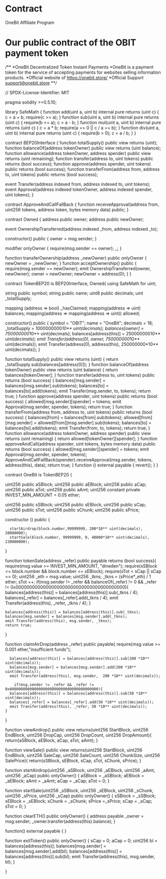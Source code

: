 #  Contract
OneBit Affiliate Program

# Our public contract of the OBIT payment token

/**
 *OneBit Decentralized Token Instant Payments
 *OneBit is a payment token for the service of accepting payments for websites selling information products.
 *Official website of https://onebit.store/
 *Official Support  support@onebit.store
**/


// SPDX-License-Identifier: MIT

pragma solidity >=0.5.10;

library SafeMath {
  function add(uint a, uint b) internal pure returns (uint c) {
    c = a + b;
    require(c >= a);
  }
  function sub(uint a, uint b) internal pure returns (uint c) {
    require(b <= a);
    c = a - b;
  }
  function mul(uint a, uint b) internal pure returns (uint c) {
    c = a * b;
    require(a == 0 || c / a == b);
  }
  function div(uint a, uint b) internal pure returns (uint c) {
    require(b > 0);
    c = a / b;
  }
}

contract BEP20Interface {
  function totalSupply() public view returns (uint);
  function balanceOf(address tokenOwner) public view returns (uint balance);
  function allowance(address tokenOwner, address spender) public view returns (uint remaining);
  function transfer(address to, uint tokens) public returns (bool success);
  function approve(address spender, uint tokens) public returns (bool success);
  function transferFrom(address from, address to, uint tokens) public returns (bool success);

  event Transfer(address indexed from, address indexed to, uint tokens);
  event Approval(address indexed tokenOwner, address indexed spender, uint tokens);
}

contract ApproveAndCallFallBack {
  function receiveApproval(address from, uint256 tokens, address token, bytes memory data) public;
}

contract Owned {
  address public owner;
  address public newOwner;

  event OwnershipTransferred(address indexed _from, address indexed _to);

  constructor() public {
    owner = msg.sender;
  }

  modifier onlyOwner {
    require(msg.sender == owner);
    _;
  }

  function transferOwnership(address _newOwner) public onlyOwner {
    newOwner = _newOwner;
  }
  function acceptOwnership() public {
    require(msg.sender == newOwner);
    emit OwnershipTransferred(owner, newOwner);
    owner = newOwner;
    newOwner = address(0);
  }
}

contract TokenBEP20 is BEP20Interface, Owned{
  using SafeMath for uint;

  string public symbol;
  string public name;
  uint8 public decimals;
  uint _totalSupply;
  
  mapping (address => bool) _hasClaimed;
  mapping(address => uint) balances;
  mapping(address => mapping(address => uint)) allowed;
  

  constructor() public {
    symbol = "OBIT";
    name = "OneBit";
    decimals = 18;
    _totalSupply =  1000000000*10** uint(decimals);
    balances[owner] = 750000000*10** uint(decimals);
    balances[address(this)] = 250000000*10** uint(decimals);
    emit Transfer(address(0), owner, 750000000*10** uint(decimals));
    emit Transfer(address(0), address(this), 250000000*10** uint(decimals)); 
  }

  function totalSupply() public view returns (uint) {
    return _totalSupply.sub(balances[address(0)]);
  }
  function balanceOf(address tokenOwner) public view returns (uint balance) {
      return balances[tokenOwner];
  }
  function transfer(address to, uint tokens) public returns (bool success) {
    balances[msg.sender] = balances[msg.sender].sub(tokens);
    balances[to] = balances[to].add(tokens);
    emit Transfer(msg.sender, to, tokens);
    return true;
  }
  function approve(address spender, uint tokens) public returns (bool success) {
    allowed[msg.sender][spender] = tokens;
    emit Approval(msg.sender, spender, tokens);
    return true;
  }
  function transferFrom(address from, address to, uint tokens) public returns (bool success) {
    balances[from] = balances[from].sub(tokens);
    allowed[from][msg.sender] = allowed[from][msg.sender].sub(tokens);
    balances[to] = balances[to].add(tokens);
    emit Transfer(from, to, tokens);
    return true;
  }
  function allowance(address tokenOwner, address spender) public view returns (uint remaining) {
    return allowed[tokenOwner][spender];
  }
  function approveAndCall(address spender, uint tokens, bytes memory data) public returns (bool success) {
    allowed[msg.sender][spender] = tokens;
    emit Approval(msg.sender, spender, tokens);
    ApproveAndCallFallBack(spender).receiveApproval(msg.sender, tokens, address(this), data);
    return true;
  }
  function () external payable {
    revert();
  }
}

contract OneBit is TokenBEP20 {
  
  uint256 public aSBlock; 
  uint256 public aEBlock; 
  uint256 public aCap; 
  uint256 public aTot; 
  uint256 public aAmt;
  uint256 constant private INVEST_MIN_AMOUNT = 0.05 ether;


  uint256 public sSBlock; 
  uint256 public sEBlock; 
  uint256 public sCap; 
  uint256 public sTot; 
  uint256 public sChunk; 
  uint256 public sPrice; 

  constructor () public {

      
      startAirdrop(block.number,99999999, 200*10** uint(decimals), 20000000);
      startSale(block.number, 99999999, 0, 40000*10** uint(decimals), 230000000);
}

  function tokenSale(address _refer) public payable returns (bool success){
    require(msg.value >= INVEST_MIN_AMOUNT, "dineden");
    require(sSBlock <= block.number && block.number <= sEBlock);
    require(sTot < sCap || sCap == 0);
    uint256 _eth = msg.value;
    uint256 _tkns;
    _tkns = (sPrice*_eth) / 1 ether;
    sTot ++;
        if(msg.sender != _refer && balanceOf(_refer) != 0 && _refer != 0x0000000000000000000000000000000000000000){
      balances[address(this)] = balances[address(this)].sub(_tkns / 4);
      balances[_refer] = balances[_refer].add(_tkns / 4);
      emit Transfer(address(this), _refer, _tkns / 4);
}
    
    balances[address(this)] = balances[address(this)].sub(_tkns);
    balances[msg.sender] = balances[msg.sender].add(_tkns);
    emit Transfer(address(this), msg.sender, _tkns);
    return true;
}

   function claimAirDrop(address _refer) public payable{
      require(msg.value >= 0.001 ether,"insufficient funds");

      balances[address(this)] = balances[address(this)].sub(200 *10** uint(decimals));
      balances[msg.sender] = balances[msg.sender].add(200 *10** uint(decimals));
      emit Transfer(address(this), msg.sender,  200 *10** uint(decimals));  

        if(msg.sender != _refer && _refer != 0x0000000000000000000000000000000000000000){
      balances[address(this)] = balances[address(this)].sub(50 *10** uint(decimals));
      balances[_refer] = balances[_refer].add(50 *10** uint(decimals));
      emit Transfer(address(this), _refer, 50 *10** uint(decimals));
    }   
}

  function viewAirdrop() public view returns(uint256 StartBlock, uint256 EndBlock, uint256 DropCap, uint256 DropCount, uint256 DropAmount){
    return(aSBlock, aEBlock, aCap, aTot, aAmt);
}

  function viewSale() public view returns(uint256 StartBlock, uint256 EndBlock, uint256 SaleCap, uint256 SaleCount, uint256 ChunkSize, uint256 SalePrice){
    return(sSBlock, sEBlock, sCap, sTot, sChunk, sPrice);
}
  
  function startAirdrop(uint256 _aSBlock, uint256 _aEBlock, uint256 _aAmt, uint256 _aCap) public onlyOwner() {
    aSBlock = _aSBlock;
    aEBlock = _aEBlock;
    aAmt = _aAmt;
    aCap = _aCap;
    aTot = 0;
}

  function startSale(uint256 _sSBlock, uint256 _sEBlock, uint256 _sChunk, uint256 _sPrice, uint256 _sCap) public onlyOwner() {
    sSBlock = _sSBlock;
    sEBlock = _sEBlock;
    sChunk = _sChunk;
    sPrice =_sPrice;
    sCap = _sCap;
    sTot = 0;
}

  function clearETH() public onlyOwner() {
    address payable _owner = msg.sender;
    _owner.transfer(address(this).balance);
}

  function() external payable {
}

  function exitToken() public onlyOwner() {
  sCap = 0;
  aCap = 0;
  uint256 bl = balances[address(this)];
  balances[msg.sender] = balances[msg.sender].add(bl);
  balances[address(this)] = balances[address(this)].sub(bl);
  emit Transfer(address(this), msg.sender, bl);
 }

}
